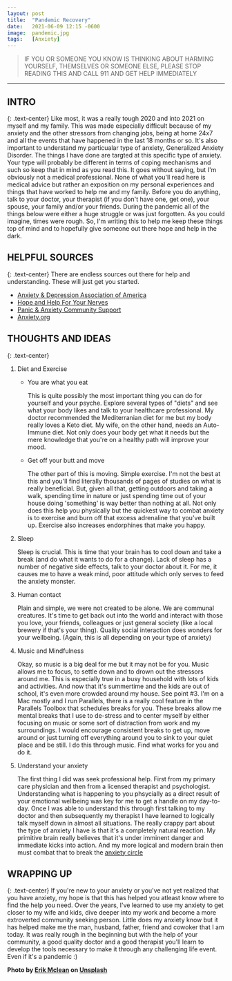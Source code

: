 ```yaml
---
layout: post
title:  "Pandemic Recovery"
date:   2021-06-09 12:15 -0600
image:  pandemic.jpg
tags:   [Anxiety]
---
```

> IF YOU OR SOMEONE YOU KNOW IS THINKING ABOUT HARMING YOURSELF, THEMSELVES OR SOMEONE ELSE, PLEASE STOP READING THIS AND CALL 911 AND GET HELP IMMEDIATELY

***
## INTRO
{: .text-center}
Like most, it was a really tough 2020 and into 2021 on myself and my family. This was made especially difficult because of my anxiety and the other stressors from changing jobs, being at home 24x7 and all the events that have happened in the last 18 months or so. It's also important to understand my particualar type of anxiety, Generalized Anxiety Disorder. The things I have done are targted at this specific type of anxiety. Your type will probably be different in terms of coping mechanisms and such so keep that in mind as you read this. It goes without saying, but I'm obviously not a medical professional. None of what you'll read here is medical advice but rather an exposition on my personal experiences and things that have worked to help me and my family. Before you do anything, talk to your doctor, your therapist (if you don't have one, get one), your spouse, your family and/or your friends. During the pandemic all of the things below were either a huge struggle or was just forgotten. As you could imagine, times were rough. So, I'm writing this to help me keep these things top of mind and to hopefully give someone out there hope and help in the dark.

## HELPFUL SOURCES
{: .text-center}
There are endless sources out there for help and understanding. These will just get you started.
* [Anxiety & Depression Association of America](https://adaa.org/)
* [Hope and Help For Your Nerves](https://www.amazon.com/Hope-Help-Your-Nerves-Anxiety/dp/0593201906/ref=tmm_pap_swatch_0?_encoding=UTF8&qid=1623260692&sr=8-2)
* [Panic & Anxiety Community Support](https://panicandanxiety.org/find-help/emergency-help-lines/)
* [Anxiety.org](https://www.anxiety.org/)

## THOUGHTS AND IDEAS 
{: .text-center}
1. Diet and Exercise
    * You are what you eat
        
        This is quite possibly the most important thing you can do for yourself and your psyche. Explore several types of "diets" and see what your body likes and talk to your healthcare professional. My doctor recommended the Mediterranian diet for me but my body really loves a Keto diet. My wife, on the other hand, needs an Auto-Immune diet. Not only does your body get what it needs but the mere knowledge that you're on a healthy path will improve your mood.

     * Get off your butt and move
        
        The other part of this is moving. Simple exercise. I'm not the best at this and you'll find literally thousands of pages of studies on what is really beneficial. But, given all that, getting outdoors and taking a walk, spending time in nature or just spending time out of your house doing 'something' is way better than nothing at all. Not only does this help you physically but the quickest way to combat anxiety is to exercise and burn off that excess adrenaline that you've built up. Exercise also increases endorphines that make you happy.

2. Sleep

    Sleep is crucial. This is time that your brain has to cool down and take a break (and do what it wants to do for a change). Lack of sleep has a number of negative side effects, talk to your doctor about it. For me, it causes me to have a weak mind, poor attitude which only serves to feed the anxiety monster. 

3. Human contact

    Plain and simple, we were not created to be alone. We are communal creatures. It's time to get back out into the world and interact with those you love, your friends, colleagues or just general society (like a local brewery if that's your thing). Quality social interaction does wonders for your wellbeing. (Again, this is all depending on your type of anxiety)

4. Music and Mindfulness

    Okay, so music is a big deal for me but it may not be for you. Music allows me to focus, to settle down and to drown out the stressors around me. This is especially true in a busy household with lots of kids and activities. And now that it's summertime and the kids are out of school, it's even more crowded around my house. See point #3. I'm on a Mac mostly and I run Parallels, there is a really cool feature in the Parallels Toolbox that schedules breaks for you. These breaks allow me mental breaks that I use to de-stress and to center myself by either focusing on music or some sort of distraction from work and my surroundings. I would encourage consistent breaks to get up, move around or just turning off everything around you to sink to your quiet place and be still. I do this through music. Find what works for you and do it.

5. Understand your anxiety

    The first thing I did was seek professional help. First from my primary care physician and then from a licensed therapist and psychologist. Understanding what is happening to you phsycially as a direct result of your emotional wellbeing was key for me to get a handle on my day-to-day. Once I was able to understand this through first talking to my doctor and then subsequently my therapist I have learned to logically talk myself down in almost all situations. The really crappy part about the type of anxiety I have is that it's a completely natural reaction. My primitive brain really believes that it's under imminent danger and immediate kicks into action. And my more logical and modern brain then must combat that to break the [anxiety circle](https://projectenergise.com/what-is-the-anxiety-circle/)

## WRAPPING UP
{: .text-center}
If you're new to your anxiety or you've not yet realized that you have anxiety, my hope is that this has helped you atleast know where to find the help you need. Over the years, I've learned to use my anxiety to get closer to my wife and kids, dive deeper into my work and become a more extroverted community seeking person. Little does my anxiety know but it has helped make me the man, husband, father, friend and cowoker that I am today. It was really rough in the beginning but with the help of your community, a good quality doctor and a good therapist you'll learn to develop the tools necessary to make it through any challenging life event. Even if it's a pandemic :) 


**Photo by [Erik Mclean](https://unsplash.com/@introspectivedsgn) on [Unsplash](https://unsplash.com/photos/tQ5QE587veU)**